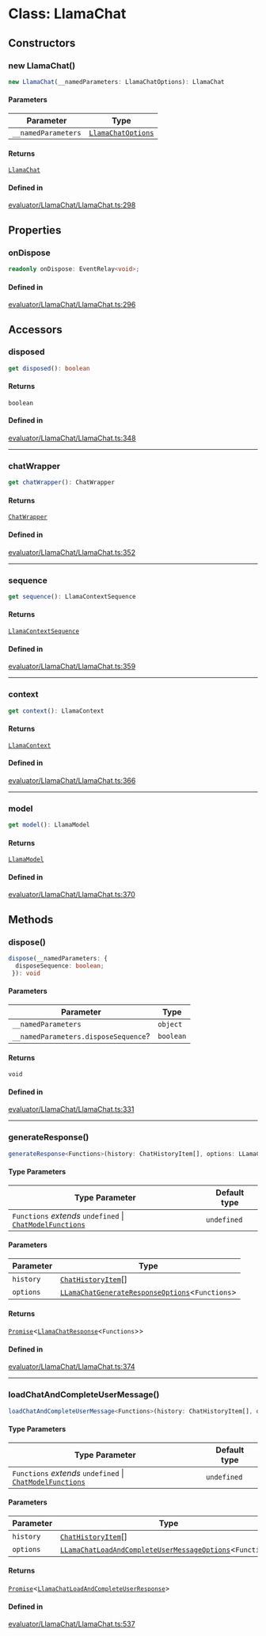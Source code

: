 # Class: LlamaChat

## Constructors

### new LlamaChat()

```ts
new LlamaChat(__namedParameters: LlamaChatOptions): LlamaChat
```

#### Parameters

| Parameter | Type |
| ------ | ------ |
| `__namedParameters` | [`LlamaChatOptions`](../type-aliases/LlamaChatOptions.md) |

#### Returns

[`LlamaChat`](LlamaChat.md)

#### Defined in

[evaluator/LlamaChat/LlamaChat.ts:298](https://github.com/withcatai/node-llama-cpp/blob/6405ee945e792651123189aae2612212095765b6/src/evaluator/LlamaChat/LlamaChat.ts#L298)

## Properties

### onDispose

```ts
readonly onDispose: EventRelay<void>;
```

#### Defined in

[evaluator/LlamaChat/LlamaChat.ts:296](https://github.com/withcatai/node-llama-cpp/blob/6405ee945e792651123189aae2612212095765b6/src/evaluator/LlamaChat/LlamaChat.ts#L296)

## Accessors

### disposed

```ts
get disposed(): boolean
```

#### Returns

`boolean`

#### Defined in

[evaluator/LlamaChat/LlamaChat.ts:348](https://github.com/withcatai/node-llama-cpp/blob/6405ee945e792651123189aae2612212095765b6/src/evaluator/LlamaChat/LlamaChat.ts#L348)

***

### chatWrapper

```ts
get chatWrapper(): ChatWrapper
```

#### Returns

[`ChatWrapper`](ChatWrapper.md)

#### Defined in

[evaluator/LlamaChat/LlamaChat.ts:352](https://github.com/withcatai/node-llama-cpp/blob/6405ee945e792651123189aae2612212095765b6/src/evaluator/LlamaChat/LlamaChat.ts#L352)

***

### sequence

```ts
get sequence(): LlamaContextSequence
```

#### Returns

[`LlamaContextSequence`](LlamaContextSequence.md)

#### Defined in

[evaluator/LlamaChat/LlamaChat.ts:359](https://github.com/withcatai/node-llama-cpp/blob/6405ee945e792651123189aae2612212095765b6/src/evaluator/LlamaChat/LlamaChat.ts#L359)

***

### context

```ts
get context(): LlamaContext
```

#### Returns

[`LlamaContext`](LlamaContext.md)

#### Defined in

[evaluator/LlamaChat/LlamaChat.ts:366](https://github.com/withcatai/node-llama-cpp/blob/6405ee945e792651123189aae2612212095765b6/src/evaluator/LlamaChat/LlamaChat.ts#L366)

***

### model

```ts
get model(): LlamaModel
```

#### Returns

[`LlamaModel`](LlamaModel.md)

#### Defined in

[evaluator/LlamaChat/LlamaChat.ts:370](https://github.com/withcatai/node-llama-cpp/blob/6405ee945e792651123189aae2612212095765b6/src/evaluator/LlamaChat/LlamaChat.ts#L370)

## Methods

### dispose()

```ts
dispose(__namedParameters: {
  disposeSequence: boolean;
 }): void
```

#### Parameters

| Parameter | Type |
| ------ | ------ |
| `__namedParameters` | `object` |
| `__namedParameters.disposeSequence`? | `boolean` |

#### Returns

`void`

#### Defined in

[evaluator/LlamaChat/LlamaChat.ts:331](https://github.com/withcatai/node-llama-cpp/blob/6405ee945e792651123189aae2612212095765b6/src/evaluator/LlamaChat/LlamaChat.ts#L331)

***

### generateResponse()

```ts
generateResponse<Functions>(history: ChatHistoryItem[], options: LLamaChatGenerateResponseOptions<Functions>): Promise<LlamaChatResponse<Functions>>
```

#### Type Parameters

| Type Parameter | Default type |
| ------ | ------ |
| `Functions` *extends* `undefined` \| [`ChatModelFunctions`](../type-aliases/ChatModelFunctions.md) | `undefined` |

#### Parameters

| Parameter | Type |
| ------ | ------ |
| `history` | [`ChatHistoryItem`](../type-aliases/ChatHistoryItem.md)[] |
| `options` | [`LLamaChatGenerateResponseOptions`](../type-aliases/LLamaChatGenerateResponseOptions.md)&lt;`Functions`&gt; |

#### Returns

[`Promise`](https://developer.mozilla.org/docs/Web/JavaScript/Reference/Global_Objects/Promise)&lt;[`LlamaChatResponse`](../type-aliases/LlamaChatResponse.md)&lt;`Functions`&gt;&gt;

#### Defined in

[evaluator/LlamaChat/LlamaChat.ts:374](https://github.com/withcatai/node-llama-cpp/blob/6405ee945e792651123189aae2612212095765b6/src/evaluator/LlamaChat/LlamaChat.ts#L374)

***

### loadChatAndCompleteUserMessage()

```ts
loadChatAndCompleteUserMessage<Functions>(history: ChatHistoryItem[], options: LLamaChatLoadAndCompleteUserMessageOptions<Functions>): Promise<LlamaChatLoadAndCompleteUserResponse>
```

#### Type Parameters

| Type Parameter | Default type |
| ------ | ------ |
| `Functions` *extends* `undefined` \| [`ChatModelFunctions`](../type-aliases/ChatModelFunctions.md) | `undefined` |

#### Parameters

| Parameter | Type |
| ------ | ------ |
| `history` | [`ChatHistoryItem`](../type-aliases/ChatHistoryItem.md)[] |
| `options` | [`LLamaChatLoadAndCompleteUserMessageOptions`](../type-aliases/LLamaChatLoadAndCompleteUserMessageOptions.md)&lt;`Functions`&gt; |

#### Returns

[`Promise`](https://developer.mozilla.org/docs/Web/JavaScript/Reference/Global_Objects/Promise)&lt;[`LlamaChatLoadAndCompleteUserResponse`](../type-aliases/LlamaChatLoadAndCompleteUserResponse.md)&gt;

#### Defined in

[evaluator/LlamaChat/LlamaChat.ts:537](https://github.com/withcatai/node-llama-cpp/blob/6405ee945e792651123189aae2612212095765b6/src/evaluator/LlamaChat/LlamaChat.ts#L537)
